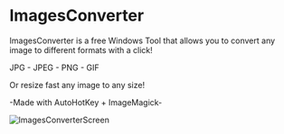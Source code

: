# ImagesConverter
ImagesConverter is a free Windows Tool that allows you to convert any image to different formats with a click!

JPG - JPEG - PNG - GIF

Or resize fast any image to any size!

-Made with AutoHotKey + ImageMagick-

![ImagesConverterScreen](https://user-images.githubusercontent.com/19651044/177638867-25a0c76c-9909-4034-aeec-6f752c17d7a1.PNG)
